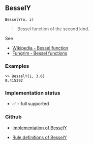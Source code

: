 ## BesselY

```
BesselY(n, z) 
```

> Bessel function of the second kind. 

See
* [Wikipedia - Bessel function](https://en.wikipedia.org/wiki/Bessel_function)
* [Fungrim - Bessel functions](http://fungrim.org/topic/Bessel_functions/)

### Examples

```
>> BesselY(1, 3.6)
0.415392
```






### Implementation status

* &#x2705; - full supported

### Github

* [Implementation of BesselY](https://github.com/axkr/symja_android_library/blob/master/symja_android_library/matheclipse-core/src/main/java/org/matheclipse/core/builtin/BesselFunctions.java#L921) 

* [Rule definitions of BesselY](https://github.com/axkr/symja_android_library/blob/master/symja_android_library/rules/BesselYRules.m) 
